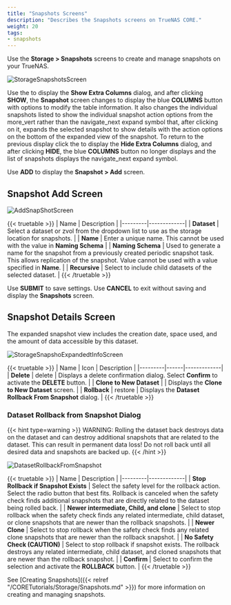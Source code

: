 ```yaml
---
title: "Snapshots Screens"
description: "Describes the Snapshots screens on TrueNAS CORE."
weight: 20
tags:
- snapshots
---
```


Use the **Storage > Snapshots** screens to create and manage snapshots on your TrueNAS.

![StorageSnapshotsScreen](/images/CORE/Storage/StorageSnapshotsScreen.png "Stprage Snapshots Screen")

Use the <span class="iconify" data-icon="ci:settings-filled"></span> to display the **Show Extra Columns** dialog, and after clicking **SHOW**, the **Snapshot** screen changes to display the blue **COLUMNS** button with options to modify the table information.
It also changes the individual snapshots listed to show the individual snapshot action options from the <span class="material-icons">more_vert</span> rather than the <span class="material-icons">navigate_next</span> expand symbol that, after clicking on it, expands the selected snapshot to show details with the action options on the bottom of the expanded view of the snapshot.
To return to the previous display click the <span class="iconify" data-icon="ci:settings-filled"></span> to display the **Hide Extra Columns** dialog, and after clicking **HIDE**, the blue **COLUMNS** button no longer displays and the list of snapshots displays the <span class="material-icons">navigate_next</span> expand symbol.

Use **ADD** to display the **Snapshot > Add** screen.

## Snapshot Add Screen

![AddSnapShotScreen](/images/CORE/Storage/AddSnapShotScreen.png "Add Snapshot Screen")

{{< truetable >}}
| Name | Description |
|---------|-------------|
| **Dataset** | Select a dataset or zvol from the dropdown list to use as the storage location for snapshots.  |
| **Name** | Enter a unique name. This cannot be used with the value in **Naming Schema** |
| **Naming Schema** | Used to generate a name for the snapshot from a previously created periodic snapshot task. This allows replication of the snapshot. Value cannot be used with a value specified in **Name**. |
| **Recursive** | Select to include child datasets of the selected dataset. |
{{< /truetable >}}

Use **SUBMIT** to save settings.
Use **CANCEL** to exit without saving and display the **Snapshots** screen.

## Snapshot Details Screen

The expanded snapshot view includes the creation date, space used, and the amount of data accessible by this dataset.

![StorageSnapshoExpandedtInfoScreen](/images/CORE/Storage/StorageSnapshoExpandedtInfoScreen.png "Snapshot Expanded Screen")

{{< truetable >}}
| Name | Icon | Description |
|---------|------|-------------|
| **Delete** | <span class="material-icons">delete</span> | Displays a delete confirmation dialog. Select **Confirm** to activate the **DELETE** button. |
| **Clone to New Dataset** | <span class="iconify" data-icon="fa-regular:clone"></span> | Displays the **Clone to New Dataset** screen. |
| **Rollback** | <span class="material-icons">restore</span> | Displays the **Dataset Rollback From Snapshot** dialog. |
{{< /truetable >}}

### Dataset Rollback from Snapshot Dialog
{{< hint type=warning >}}
WARNING: Rolling the dataset back destroys data on the dataset and can destroy additional snapshots that are related to the dataset.
This can result in permanent data loss!
Do not roll back until all desired data and snapshots are backed up.
{{< /hint >}}

![DatasetRollbackFromSnapshot](/images/CORE/Storage/DatasetRollbackFromSnapshot.png "Dataset Rollback from Snapshot")

{{< truetable >}}
| Name | Description |
|---------|-------------|
| **Stop Rollback if Snapshot Exists** | Select the safety level for the rollback action. Select the radio button that best fits. Rollback is canceled when the safety check finds additional snapshots that are directly related to the dataset being rolled back. |
| **Newer intermediate, Child, and clone** | Select to stop rollback when the safety check finds any related intermediate, child dataset, or clone snapshots that are newer than the rollback snapshots. |
| **Newer Clone** | Select to stop rollback when the safety check finds any related clone snapshots that are newer than the rollback snapshot. |
| **No Safety Check (CAUTION)** | Select to stop rollback if snapshot exists. The rollback destroys any related intermediate, child dataset, and cloned snapshots that are newer than the rollback snapshot.  |
| **Confirm** | Select to confirm the selection and activate the **ROLLBACK** button. |
{{< /truetable >}}

See [Creating Snapshots]({{< relref "/CORETutorials/Storage/Snapshots.md" >}}) for more information on creating and managing snapshots.
